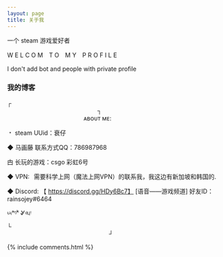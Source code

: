 ```yaml
---
layout: page
title: 关于我 
---
```


一个 steam 游戏爱好者
<p>


W E L C O M　T O　M Y　P R O F I L E
  
I don't add bot and people with private profile


<p>


<p>

<h3> 我的博客 </h3>  

<p>

┌⠀⠀⠀⠀⠀⠀⠀⠀⠀⠀⠀⠀⠀⠀⠀⠀⠀⠀⠀⠀⠀⠀⠀⠀⠀⠀⠀⠀⠀⠀⠀⠀⠀⠀⠀⠀⠀⠀⠀⠀⠀⠀⠀⠀⠀⠀⠀⠀⠀⠀⠀⠀⠀⠀⠀⠀⠀⠀⠀                                  ⠀ ⠀⠀⠀⠀⠀  ⠀⠀ ┐<br>
⠀⠀⠀⠀⠀⠀⠀⠀⠀⠀⠀⠀⠀⠀⠀⠀⠀
ᴀʙᴏᴜᴛ ᴍᴇ:<br>

﹡ steam UUid：衰仔<br>

◆  马画藤 联系方式QQ：786987968<br>

甴 长玩的游戏：csgo 彩虹6号 <br>

◆ VPN:⠀需要科学上网（魔法上网VPN）的联系我，我这边有新加坡和韩国的.<br>

◆ Discord: 【 https://discord.gg/HDy6Bc7】 [语音——游戏频道] 好友ID：rainsojey#6464<br>

৳৸ᵃᵑᵏ Ꮍ৹੫ᵎ<br>

└⠀⠀⠀⠀⠀⠀⠀⠀⠀⠀⠀⠀⠀⠀⠀⠀⠀⠀⠀⠀⠀⠀⠀⠀⠀⠀⠀⠀⠀⠀⠀⠀⠀⠀⠀⠀⠀⠀⠀⠀⠀⠀⠀⠀⠀                                    ⠀⠀⠀⠀⠀⠀⠀⠀⠀⠀⠀⠀⠀⠀⠀⠀⠀ ⠀ ⠀⠀⠀ ⠀┘
<p> 




{% include comments.html %}

